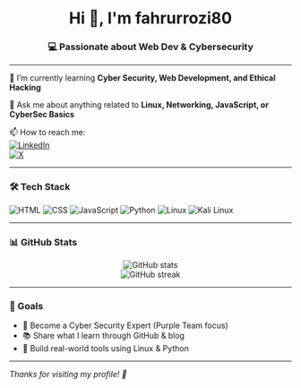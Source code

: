 <h1 align="center">Hi 👋, I'm fahrurrozi80</h1>
<h3 align="center">💻 Passionate about Web Dev & Cybersecurity</h3>

---

🌱 I’m currently learning **Cyber Security, Web Development, and Ethical Hacking**

💬 Ask me about anything related to **Linux, Networking, JavaScript, or CyberSec Basics**

📫 How to reach me:  
[![LinkedIn](https://img.shields.io/badge/LinkedIn-blue?logo=linkedin&logoColor=white)](https://www.linkedin.com/in/zero-syn-0171a9332/)  
[![X](https://img.shields.io/badge/X-black?logo=twitter&logoColor=white)](https://x.com/Vinny3034989311)

---

### 🛠️ Tech Stack
![HTML](https://img.shields.io/badge/HTML-e34c26?logo=html5&logoColor=white)
![CSS](https://img.shields.io/badge/CSS-264de4?logo=css3&logoColor=white)
![JavaScript](https://img.shields.io/badge/JavaScript-f7df1e?logo=javascript&logoColor=black)
![Python](https://img.shields.io/badge/Python-3776AB?logo=python&logoColor=white)
![Linux](https://img.shields.io/badge/Linux-black?logo=linux&logoColor=white)
![Kali Linux](https://img.shields.io/badge/Kali-557C94?logo=kalilinux&logoColor=white)


---

### 📊 GitHub Stats
<p align="center">
  <img src="https://github-readme-stats.vercel.app/api?username=fahrurroziy80&show_icons=true&theme=radical" alt="GitHub stats" />
  <br/>
  <img src="https://github-readme-streak-stats.herokuapp.com/?user=fahrurroziy80&theme=radical" alt="GitHub streak" />
</p>

---

### 📌 Goals
- 🚀 Become a Cyber Security Expert (Purple Team focus)
- 📚 Share what I learn through GitHub & blog
- 🧠 Build real-world tools using Linux & Python

---

_Thanks for visiting my profile! 🙏_
